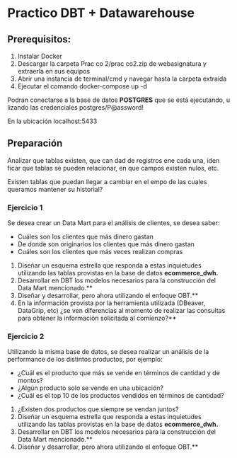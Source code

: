 # Practico DBT + Datawarehouse

## Prerequisitos: 

1. Instalar Docker 
1. Descargar la carpeta Prac co 2/prac co2.zip de webasignatura y extraerla en sus equipos 
1. Abrir una instancia de terminal/cmd y navegar hasta la carpeta extraida 
1. Ejecutar el comando docker-compose up -d 

Podran conectarse a la base de datos **POSTGRES** que se está ejecutando, u lizando las credenciales postgres/P@assword!  

En la ubicación localhost:5433 

## Preparación 

Analizar que tablas existen, que can dad de registros  ene cada una, iden ficar que tablas se pueden relacionar, en que campos existen nulos, etc. 

Existen tablas que puedan llegar a cambiar en el  empo de las cuales queramos mantener su historial? 

### Ejercicio 1 

Se desea crear un Data Mart para el análisis de clientes, se desea saber: 

- Cuáles son los clientes que más dinero gastan 
- De donde son originarios los clientes que más dinero gastan 
- Cuáles son los clientes que más veces realizan compras 
1. Diseñar un esquema estrella que responda a estas inquietudes utilizando las tablas provistas en la base de datos **ecommerce\_dwh.** 
1. Desarrollar en DBT los modelos necesarios para la construcción del Data Mart mencionado.** 
1. Diseñar y desarrollar, pero ahora utilizando el enfoque OBT.** 
1. En la información provista por la herramienta utilizada (DBeaver, DataGrip, etc) ¿se ven diferencias al momento de realizar las consultas para obtener la información solicitada al comienzo?** 

### Ejercicio 2 

Utilizando la misma base de datos, se desea realizar un análisis de la performance de los distintos productos, por ejemplo: 

- ¿Cuál es el producto que más se vende en términos de cantidad y de montos? 
- ¿Algún producto solo se vende en una ubicación? 
- ¿Cuál es el top 10 de los productos vendidos en términos de cantidad? 
1. ¿Existen dos productos que siempre se vendan juntos? 
1. Diseñar un esquema estrella que responda a estas inquietudes utilizando las tablas provistas en la base de datos **ecommerce\_dwh.** 
1. Desarrollar en DBT los modelos necesarios para la construcción del Data Mart mencionado.** 
1. Diseñar y desarrollar, pero ahora utilizando el enfoque OBT.** 
